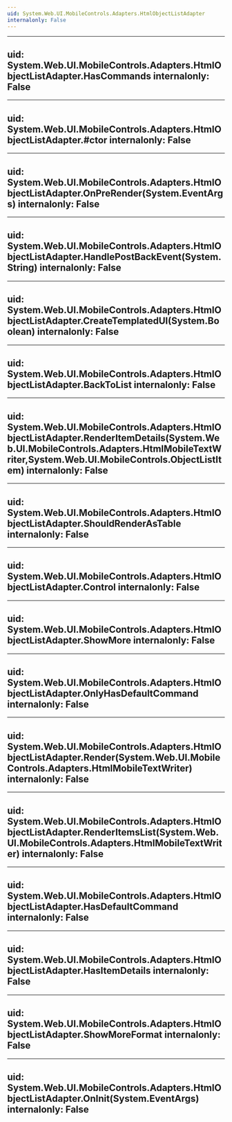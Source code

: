 ```yaml
---
uid: System.Web.UI.MobileControls.Adapters.HtmlObjectListAdapter
internalonly: False
---
```


---
uid: System.Web.UI.MobileControls.Adapters.HtmlObjectListAdapter.HasCommands
internalonly: False
---

---
uid: System.Web.UI.MobileControls.Adapters.HtmlObjectListAdapter.#ctor
internalonly: False
---

---
uid: System.Web.UI.MobileControls.Adapters.HtmlObjectListAdapter.OnPreRender(System.EventArgs)
internalonly: False
---

---
uid: System.Web.UI.MobileControls.Adapters.HtmlObjectListAdapter.HandlePostBackEvent(System.String)
internalonly: False
---

---
uid: System.Web.UI.MobileControls.Adapters.HtmlObjectListAdapter.CreateTemplatedUI(System.Boolean)
internalonly: False
---

---
uid: System.Web.UI.MobileControls.Adapters.HtmlObjectListAdapter.BackToList
internalonly: False
---

---
uid: System.Web.UI.MobileControls.Adapters.HtmlObjectListAdapter.RenderItemDetails(System.Web.UI.MobileControls.Adapters.HtmlMobileTextWriter,System.Web.UI.MobileControls.ObjectListItem)
internalonly: False
---

---
uid: System.Web.UI.MobileControls.Adapters.HtmlObjectListAdapter.ShouldRenderAsTable
internalonly: False
---

---
uid: System.Web.UI.MobileControls.Adapters.HtmlObjectListAdapter.Control
internalonly: False
---

---
uid: System.Web.UI.MobileControls.Adapters.HtmlObjectListAdapter.ShowMore
internalonly: False
---

---
uid: System.Web.UI.MobileControls.Adapters.HtmlObjectListAdapter.OnlyHasDefaultCommand
internalonly: False
---

---
uid: System.Web.UI.MobileControls.Adapters.HtmlObjectListAdapter.Render(System.Web.UI.MobileControls.Adapters.HtmlMobileTextWriter)
internalonly: False
---

---
uid: System.Web.UI.MobileControls.Adapters.HtmlObjectListAdapter.RenderItemsList(System.Web.UI.MobileControls.Adapters.HtmlMobileTextWriter)
internalonly: False
---

---
uid: System.Web.UI.MobileControls.Adapters.HtmlObjectListAdapter.HasDefaultCommand
internalonly: False
---

---
uid: System.Web.UI.MobileControls.Adapters.HtmlObjectListAdapter.HasItemDetails
internalonly: False
---

---
uid: System.Web.UI.MobileControls.Adapters.HtmlObjectListAdapter.ShowMoreFormat
internalonly: False
---

---
uid: System.Web.UI.MobileControls.Adapters.HtmlObjectListAdapter.OnInit(System.EventArgs)
internalonly: False
---
